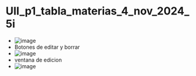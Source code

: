 # UII_p1_tabla_materias_4_nov_2024_5i
- ![image](https://github.com/user-attachments/assets/5bbef66f-6d89-4296-a810-0c8700254e59)
- Botones de editar y borrar
- ![image](https://github.com/user-attachments/assets/0c86c73a-02ab-47e4-9b30-33a16bba7fe0)
- ventana de edicion
- ![image](https://github.com/user-attachments/assets/ddc0d196-da64-47e2-bc60-025a166f62ad)




